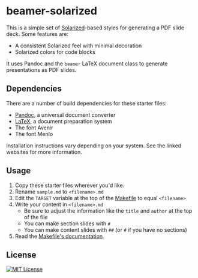 # beamer-solarized

This is a simple set of [Solarized]-based styles for generating a PDF slide
deck. Some features are:

- A consistent Solarized feel with minimal decoration
- Solarized colors for code blocks

It uses Pandoc and the `beamer` LaTeX document class to generate presentations
as PDF slides.

[Solarized]: http://ethanschoonover.com/solarized

## Dependencies

There are a number of build dependencies for these starter files:

- [Pandoc], a universal document converter
- [LaTeX], a document preparation system
- The font Avenir
- The font Menlo

[Pandoc]: http://pandoc.org/
[LaTeX]: https://www.latex-project.org/

Installation instructions vary depending on your system. See the linked websites
for more information.

## Usage

1. Copy these starter files wherever you'd like.
1. Rename `sample.md` to `<filename>.md`
1. Edit the `TARGET` variable at the top of the [Makefile] to equal `<filename>`
1. Write your content in `<filename>.md`
    - Be sure to adjust the information like the `title` and `author` at the top
      of the file
    - You can make section slides with `#`
    - You can make content slides with `##` (or `#` if you have no sections)
1. Read the [Makefile's documentation][Makefile].

[Makefile]: src/Makefile

## License

[![MIT License](https://img.shields.io/badge/license-MIT-blue.svg)](https://jez.io/MIT-LICENSE.txt)
